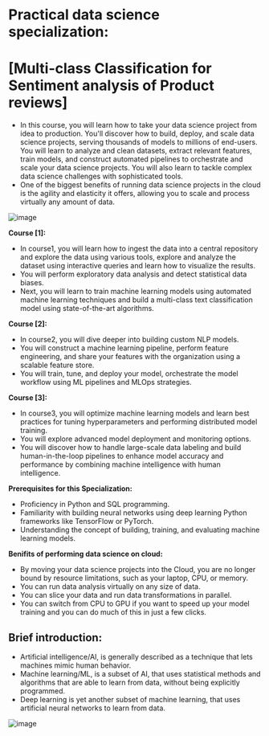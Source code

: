 # Practical data science specialization: 
# [Multi-class Classification for Sentiment analysis of Product reviews]
- In this course, you will learn how to take your data science project from idea to production. You'll discover how to build, deploy, and scale data science projects, serving thousands of models to millions of end-users. You will learn to analyze and clean datasets, extract relevant features, train models, and construct automated pipelines to orchestrate and scale your data science projects. You will also learn to tackle complex data science challenges with sophisticated tools.
- One of the biggest benefits of running data science projects in the cloud is the agility and elasticity it offers, allowing you to scale and process virtually any amount of data.

![image](https://github.com/omkarfadtare/Practical_data_science/assets/154773580/cc5d2bf9-5e51-4d90-928d-6da501560da6)

__Course [1]:__
- In course1, you will learn how to ingest the data into a central repository and explore the data using various tools, explore and analyze the dataset using interactive queries and learn how to visualize the results.
- You will perform exploratory data analysis and detect statistical data biases.
- Next, you will learn to train machine learning models using automated machine learning techniques and build a multi-class text classification model using state-of-the-art algorithms.

__Course [2]:__
- In course2, you will dive deeper into building custom NLP models.
- You will construct a machine learning pipeline, perform feature engineering, and share your features with the organization using a scalable feature store.
- You will train, tune, and deploy your model, orchestrate the model workflow using ML pipelines and MLOps strategies.

__Course [3]:__
- In course3, you will optimize machine learning models and learn best practices for tuning hyperparameters and performing distributed model training.
- You will explore advanced model deployment and monitoring options.
- You will discover how to handle large-scale data labeling and build human-in-the-loop pipelines to enhance model accuracy and performance by combining machine intelligence with human intelligence.

__Prerequisites for this Specialization:__
- Proficiency in Python and SQL programming.
- Familiarity with building neural networks using deep learning Python frameworks like TensorFlow or PyTorch.
- Understanding the concept of building, training, and evaluating machine learning models.

__Benifits of performing data science on cloud:__
- By moving your data science projects into the Cloud, you are no longer bound by resource limitations, such as your laptop, CPU, or memory.
- You can run data analysis virtually on any size of data.
- You can slice your data and run data transformations in parallel.
- You can switch from CPU to GPU if you want to speed up your model training and you can do much of this in just a few clicks.

## Brief introduction:
- Artificial intelligence/AI, is generally described as a technique that lets machines mimic human behavior.
- Machine learning/ML, is a subset of AI, that uses statistical methods and algorithms that are able to learn from data, without being explicitly programmed.
- Deep learning is yet another subset of machine learning, that uses artificial neural networks to learn from data.

![image](https://github.com/omkarfadtare/Practical_data_science/assets/154773580/54ea4e85-d127-4fc2-9f1c-4eadd5c6b69b)





